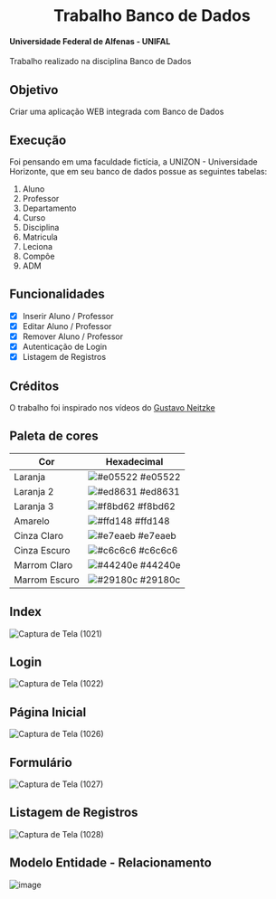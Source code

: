 <div align="center">
<h1> Trabalho Banco de Dados </h1>
</div>

#### Universidade Federal de Alfenas - UNIFAL
Trabalho realizado na disciplina Banco de Dados

## Objetivo
Criar uma aplicação WEB integrada com Banco de Dados

## Execução
Foi pensando em uma faculdade fictícia, a UNIZON - Universidade Horizonte, que em seu banco de dados possue as seguintes tabelas:

01. Aluno
02. Professor
03. Departamento
04. Curso
05. Disciplina
06. Matricula
07. Leciona
08. Compôe
09. ADM 

## Funcionalidades
- [x] Inserir Aluno / Professor
- [x] Editar Aluno / Professor
- [x] Remover Aluno / Professor
- [x] Autenticação de Login
- [x] Listagem de Registros

## Créditos
O trabalho foi inspirado nos vídeos do [Gustavo Neitzke](https://www.github.com/Gutoneitzke)

## Paleta de cores 

| Cor               | Hexadecimal                                                      |
| ----------------- | ---------------------------------------------------------------- |
| Laranja           | ![#e05522](https://via.placeholder.com/10/e05522?text=+) #e05522 |
| Laranja 2         | ![#ed8631](https://via.placeholder.com/10/ed8631?text=+) #ed8631 |
| Laranja 3         | ![#f8bd62](https://via.placeholder.com/10/f8bd62?text=+) #f8bd62 |
| Amarelo           | ![#ffd148](https://via.placeholder.com/10/ffd148?text=+) #ffd148 |
| Cinza Claro       | ![#e7eaeb](https://via.placeholder.com/10/e7eaeb?text=+) #e7eaeb |
| Cinza Escuro      | ![#c6c6c6](https://via.placeholder.com/10/c6c6c6?text=+) #c6c6c6 |
| Marrom Claro      | ![#44240e](https://via.placeholder.com/10/44240e?text=+) #44240e |
| Marrom Escuro     | ![#29180c](https://via.placeholder.com/10/29180c?text=+) #29180c |

## Index
![Captura de Tela (1021)](https://user-images.githubusercontent.com/89847080/219134243-5ebdfd91-3a3a-4405-a431-62e560e38c1f.png)

## Login
![Captura de Tela (1022)](https://user-images.githubusercontent.com/89847080/219134250-c6947673-469d-499e-a11f-ae87ecc94431.png)

## Página Inicial
![Captura de Tela (1026)](https://user-images.githubusercontent.com/89847080/219134284-8170136d-f80f-4020-a1a6-03527c263364.png)

## Formulário
![Captura de Tela (1027)](https://user-images.githubusercontent.com/89847080/219134292-50c9e020-99dd-4b4c-bcab-d8bcdc27c831.png)

## Listagem de Registros
![Captura de Tela (1028)](https://user-images.githubusercontent.com/89847080/219134299-8a5fb079-6201-4374-8939-c075ce0ea1b8.png)

## Modelo Entidade - Relacionamento
![image](https://user-images.githubusercontent.com/89847080/218807320-4d614ed7-221b-4ae4-9f9f-34d3090d560b.png)
